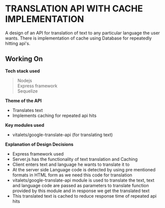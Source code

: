 # TRANSLATION API WITH CACHE IMPLEMENTATION
A design of an API for translation of text to any particular language the user wants. There is implementation of cache using Database for repeatedly hitting api's.<br/>

**Working On**
-

**Tech stack used**<br/>
  >Nodejs<br/>
  >Express framework<br/>
  >Sequelize<br/>


**Theme of the API**
- Translates text<br/>
- Implements caching for repeated api hits<br/>

**Key modules used**<br>
- vitalets/google-translate-api (for translating text)<br/> 

**Explanation of Design Decisions**

- Express framework used <br/>
- Server.js has the functionality of text translation and Caching<br/>
- Client enters text and language he wants to translate it to<br/>
- At the server side Language code is detected by using pre mentioned formats in HTML form as we need this code for translation<br/>
- vitalets/google-translate-api module is used to translate the text, text and language code are passed as parameters to translate function provided by this module and in response we get the translated text<br/>
- This translated text is cached to reduce response time of repeated api hits<br>
